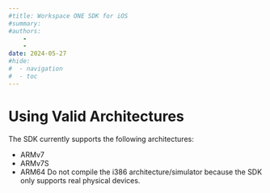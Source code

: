 ```yaml
---
#title: Workspace ONE SDK for iOS
#summary: 
#authors:
    - 
    - 
date: 2024-05-27
#hide:
#  - navigation
#  - toc
---
```


# Using Valid Architectures  
The SDK currently supports the following architectures:
   * ARMv7
   * ARMv7S
   * ARM64
Do not compile the i386 architecture/simulator because the SDK only supports real physical devices.